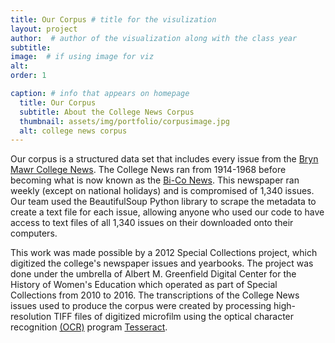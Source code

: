 ```yaml
---
title: Our Corpus # title for the visulization
layout: project
author:  # author of the visualization along with the class year 
subtitle:
image:  # if using image for viz
alt:
order: 1 

caption: # info that appears on homepage
  title: Our Corpus
  subtitle: About the College News Corpus
  thumbnail: assets/img/portfolio/corpusimage.jpg
  alt: college news corpus
---
```

<!--  
insert visualization code or embedding here
If using an image file for viz, use image variable in header
--> 


Our corpus is a structured data set that includes every issue from the [Bryn Mawr College News](https://digitalcollections.tricolib.brynmawr.edu/collections/bryn-mawr-college-news). The College News ran from 1914-1968 before becoming what is now known as the [Bi-Co News](https://bicollegenews.com). This newspaper ran weekly (except on national holidays) and is compromised of 1,340 issues. Our team used the BeautifulSoup Python library to scrape the metadata to create a text file for each issue, allowing anyone who used our code to have access to text files of all 1,340 issues on their downloaded onto their computers. 

This work was made possible by a 2012 Special Collections project, which digitized the college's newspaper issues and yearbooks. The project was done under the umbrella of Albert M. Greenfield Digital Center for the History of Women's Education which operated as part of Special Collections from 2010 to 2016. The transcriptions of the College News issues used to produce the corpus were created by processing high-resolution TIFF files of digitized microfilm using the optical character recognition [(OCR)](https://searchcontentmanagement.techtarget.com/definition/OCR-optical-character-recognition) program [Tesseract](https://github.com/tesseract-ocr/tesseract).

<!--  
Insert your description for the project here.
--> 


